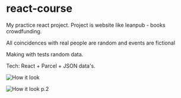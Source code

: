 # react-course

My practice react project. Project is website like leanpub - books crowdfunding.

All coincidences with real people are random and events are fictional

Making with tests random data.

Tech: React + Parcel + JSON data's.

![How it look](https://i.ibb.co/NYdn7bg/09-11-2020-223205.jpg)

![How it look p.2](https://i.ibb.co/NT0b3Wc/16-11-2020-210704.jpg)
